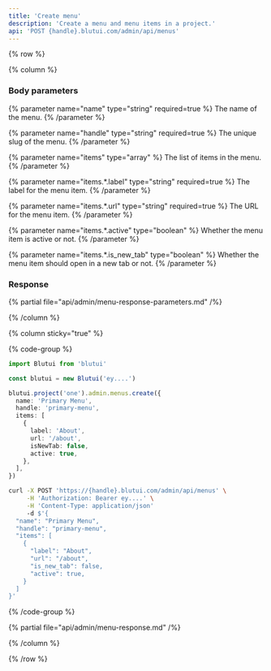 ```yaml
---
title: 'Create menu'
description: 'Create a menu and menu items in a project.'
api: 'POST {handle}.blutui.com/admin/api/menus'
---
```


{% row %}

{% column %}
### Body parameters

{% parameter name="name" type="string" required=true %}
The name of the menu.
{% /parameter %}

{% parameter name="handle" type="string" required=true %}
The unique slug of the menu.
{% /parameter %}

{% parameter name="items" type="array" %}
The list of items in the menu.
{% /parameter %}

{% parameter name="items.*.label" type="string" required=true %}
The label for the menu item.
{% /parameter %}

{% parameter name="items.*.url" type="string" required=true %}
The URL for the menu item.
{% /parameter %}

{% parameter name="items.*.active" type="boolean" %}
Whether the menu item is active or not.
{% /parameter %}

{% parameter name="items.*.is_new_tab" type="boolean" %}
Whether the menu item should open in a new tab or not.
{% /parameter %}

### Response

{% partial file="api/admin/menu-response-parameters.md" /%}

{% /column %}

{% column sticky="true" %}

{% code-group %}

```ts {% process=false filename="Node.js" %}
import Blutui from 'blutui'

const blutui = new Blutui('ey....')

blutui.project('one').admin.menus.create({
  name: 'Primary Menu',
  handle: 'primary-menu',
  items: [
    {
      label: 'About',
      url: '/about',
      isNewTab: false,
      active: true,
    },
  ],
})
```

```bash {% process=false filename="cURL" %}
curl -X POST 'https://{handle}.blutui.com/admin/api/menus' \
     -H 'Authorization: Bearer ey....' \
     -H 'Content-Type: application/json'
     -d $'{
  "name": "Primary Menu",
  "handle": "primary-menu",
  "items": [
    {
      "label": "About",
      "url": "/about",
      "is_new_tab": false,
      "active": true,
    }
  ]
}'
```

{% /code-group %}

{% partial file="api/admin/menu-response.md" /%}

{% /column %}

{% /row %}
